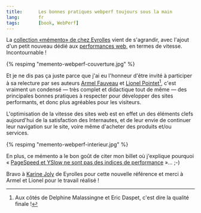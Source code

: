 ```yaml
---
title:      Les bonnes pratiques webperf toujours sous la main
lang:       fr
tags:       [book, WebPerf]
---
```


La [collection «mémento» de chez Eyrolles](http://www.eyrolles.com/Informatique/Collection/4143/memento.php) vient de s'agrandir, avec l'ajout d'un petit nouveau dédié aux [performances web](http://www.eyrolles.com/Informatique/Livre/memento-performances-web-9782212136586), en termes de vitesse. Incontournable !

{% respimg "memento-webperf-couverture.jpg" %}

Et je ne dis pas ça juste parce que j'ai eu l'honneur d'être invité à participer à sa relecture par ses auteurs [Armel Fauveau](https://twitter.com/fauveauarmel) et [Lionel Pointet](https://twitter.com/lpointet)[^1], c'est vraiment un condensé — très complet et didactique tout de même — des principales bonnes pratiques à respecter pour développer des sites performants, et donc plus agréables pour les visiteurs.

L'optimisation de la vitesse des sites web est en effet un des éléments clefs aujourd'hui de la satisfaction des Internautes, et de leur envie de continuer leur navigation sur le site, voire même d'acheter des produits et/ou services.

{% respimg "memento-webperf-interieur.jpg" %}

En plus, ce mémento a le bon goût de citer mon billet où j'explique pourquoi « [PageSpeed et YSlow ne sont pas des indices de performance](http://www.clever-age.com/veille/reactions/pagespeed-et-yslow-ne-sont-pas-des-indices-de-performance.html) »… ;-)

Bravo à [Karine Joly](http://twitter.com/kjoly) de Eyrolles pour cette nouvelle référence et merci à Armel et Lionel pour le travail réalisé !

[^1]: Aux côtés de Delphine Malassingne et Eric Daspet, c'est dire la qualité finale !
